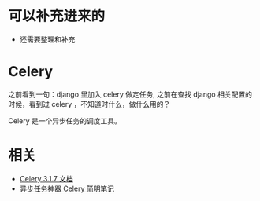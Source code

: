 
# 可以补充进来的


- 还需要整理和补充



# Celery

之前看到一句：django 里加入 celery 做定任务, 之前在查找 django 相关配置的时候，看到过 celery ，不知道时什么，做什么用的？


Celery 是一个异步任务的调度工具。











# 相关

- [Celery 3.1.7 文档](http://docs.jinkan.org/docs/celery/#)
- [异步任务神器 Celery 简明笔记](https://www.jianshu.com/p/1840035cb510)
